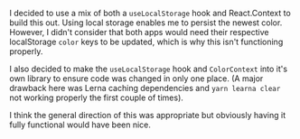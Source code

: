 <!-- Tell us about your solution here -->

I decided to use a mix of both a `useLocalStorage` hook and React.Context to build this out. Using local storage enables me to persist the newest color. However, I didn't consider that both apps would need their respective localStorage `color` keys to be updated, which is why this isn't functioning properly.

I also decided to make the `useLocalStorage` hook and `ColorContext` into it's own library to ensure code was changed in only one place. (A major drawback here was Lerna caching dependencies and `yarn learna clear` not working properly the first couple of times).

I think the general direction of this was appropriate but obviously having it fully functional would have been nice.
